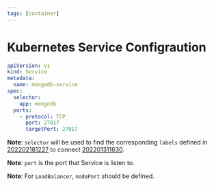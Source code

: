 ```yaml
---
tags: [container]
---
```


# Kubernetes Service Configraution

```yaml
apiVersion: v1
kind: Service
metadata:
  name: mongodb-service
spec:
  selector:
    app: mongodb
  ports:
    - protocol: TCP
      port: 27017
      targetPort: 27017
```

**Note**: `selector` will be used to find the corresponding `labels` defined in
[202202181227](202202181227.md) to connect [202201311630](202201311630.md).

**Note**: `port` is the port that Service is listen to.

**Note**: For `LoadBalancer`, `nodePort` should be defined.
